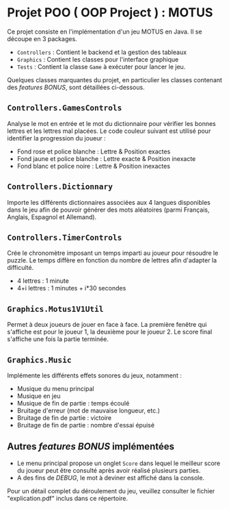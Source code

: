 # Projet POO ( OOP Project ) : MOTUS

Ce projet consiste en l'implémentation d'un jeu MOTUS en Java. Il se découpe en 3 packages.

- `Controllers` : Contient le backend et la gestion des tableaux
- `Graphics` : Contient les classes pour l'interface graphique
- `Tests` : Contient la classe `Game` à exécuter pour lancer le jeu.

Quelques classes marquantes du projet, en particulier les classes contenant des *features BONUS*, sont détaillées ci-dessous.

## `Controllers.GamesControls`

Analyse le mot en entrée et le mot du dictionnaire pour vérifier les bonnes lettres et les lettres mal placées. Le code couleur suivant est utilisé pour identifier la progression du joueur :
- Fond rose et police blanche : Lettre & Position exactes
- Fond jaune et police blanche : Lettre exacte & Position inexacte
- Fond blanc et police noire : Lettre & Position inexactes

## `Controllers.Dictionnary`

Importe les différents dictionnaires associées aux 4 langues disponibles dans le jeu afin de pouvoir générer des mots aléatoires (parmi Français, Anglais, Espagnol et Allemand).

## `Controllers.TimerControls`

Crée le chronomètre imposant un temps imparti au joueur pour résoudre le puzzle. Le temps diffère en fonction du nombre de lettres afin d'adapter la difficulté.

- 4 lettres : 1 minute
- 4+i lettres : 1 minutes + i*30 secondes

## `Graphics.Motus1V1Util`

Permet à deux joueurs de jouer en face à face. La première fenêtre qui s'affiche est pour le joueur 1, la deuxième pour le joueur 2. Le score final s'affiche une fois la partie terminée.

## `Graphics.Music`

Implémente les différents effets sonores du jeux, notamment :
- Musique du menu principal
- Musique en jeu
- Musique de fin de partie : temps écoulé
- Bruitage d'erreur (mot de mauvaise longueur, etc.)
- Bruitage de fin de partie : victoire
- Bruitage de fin de partie : nombre d'essai épuisé

## Autres *features BONUS* implémentées

- Le menu principal propose un onglet `Score` dans lequel le meilleur score du joueur peut être consulté après avoir réalisé plusieurs parties.
- A des fins de *DEBUG*, le mot à deviner est affiché dans la console.


Pour un détail complet du déroulement du jeu, veuillez consulter le fichier "explication.pdf" inclus dans ce répertoire.